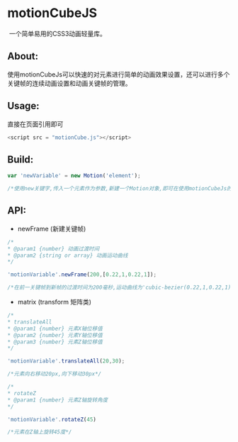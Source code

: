 # motionCubeJS
  一个简单易用的CSS3动画轻量库。
## About:
  使用motionCubeJs可以快速的对元素进行简单的动画效果设置，还可以进行多个关键帧的连续动画设置和动画关键帧的管理。

## Usage:
  直接在页面引用即可
```javascript
<script src = "motionCube.js"></script>
```
## Build:
```javascript
var 'newVariable' = new Motion('element');

/*使用new关键字,传入一个元素作为参数,新建一个Motion对象,即可在使用motionCubeJs的api设置元素的动画效果*/
```
## API:
* newFrame (新建关键帧)
```javascript
/*
* @param1 {number} 动画过渡时间
* @param2 {string or array} 动画运动曲线
*/

'motionVariable'.newFrame(200,[0.22,1,0.22,1]);

/*在前一关键帧到新帧的过渡时间为200毫秒,运动曲线为'cubic-bezier(0.22,1,0.22,1)'*/
```
* matrix (transform 矩阵类)
```javascript
/*
* translateAll
* @param1 {number} 元素X轴位移值
* @param2 {number} 元素Y轴位移值
* @param3 {number} 元素Z轴位移值
*/

'motionVariable'.translateAll(20,30);

/*元素向右移动20px,向下移动30px*/

/*
* rotateZ
* @param1 {number} 元素Z轴旋转角度
*/

'motionVariable'.rotateZ(45)

/*元素在Z轴上旋转45度*/


```
